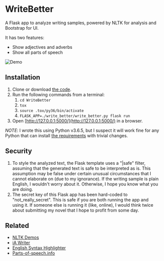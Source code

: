 WriteBetter
===========
A Flask app to analyze writing samples, powered by NLTK for analysis and Bootstrap for UI.

It has two features:
- Show adjectives and adverbs
- Show all parts of speech

![Demo](https://drive.google.com/open?id=1VR5f-32TcnjOz5-Y9B2P0sbte4Dmq3yY)

Installation
------------
1. Clone or download [the code](https://github.com/bsravanin/WriteBetter).
1. Run the following commands from a terminal:
   1. `cd WriteBetter`
   1. `tox`
   1. `source .tox/py36/bin/activate`
   1. `FLASK_APP=./write_better/write_better.py flask run`
1. Open [http://127.0.0.1:5000/](http://127.0.0.1:5000/) in a browser.

*NOTE*: I wrote this using Python v3.6.5, but I suspect it will work fine for any Python that can install 
[the requirements](https://github.com/bsravanin/WriteBetter/blob/master/requirements.txt) with trivial changes.

Security
--------
1. To style the analyzed text, the Flask template uses a "|safe" filter, assuming that the generated text is safe to
   be interpreted as is. This assumption may be false under certain unusual circumstances that I cannot elaborate
   on (due to my ignorance). If the writing sample is plain English, I wouldn't worry about it. Otherwise, I hope you
   know what you are doing.
1. The secret key of this Flask app has been hard-coded to "not_really_secret". This is safe if you are both running
   the app and using it. If someone else is running it (like, online), I would think twice about submitting my novel
   that I hope to profit from some day.

Related
-------
- [NLTK Demos](http://text-processing.com/demo)
- [iA Writer](https://ia.net/writer)
- [English Syntax Highlighter](https://english.edward.io)
- [Parts-of-speech.info](https://parts-of-speech.info)
